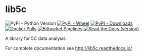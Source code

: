 lib5c
=====

![PyPI - Python Version](https://img.shields.io/pypi/pyversions/lib5c.svg)
[![PyPI - Wheel](https://img.shields.io/pypi/wheel/lib5c.svg)](https://pypi.org/project/lib5c)
[![PyPI - Downloads](https://img.shields.io/pypi/dm/lib5c.svg)](https://pypi.org/project/lib5c)
[![Docker Pulls](https://img.shields.io/docker/pulls/creminslab/lib5c.svg)](https://hub.docker.com/r/creminslab/lib5c)
[![Bitbucket Pipelines](https://img.shields.io/bitbucket/pipelines/creminslab/lib5c.svg)](https://bitbucket.org/creminslab/lib5c/addon/pipelines/home)
[![Read the Docs (version)](https://img.shields.io/readthedocs/lib5c/stable.svg)](https://lib5c.readthedocs.io/en/stable)

A library for 5C data analysis.

For complete documentation see http://lib5c.readthedocs.io/
